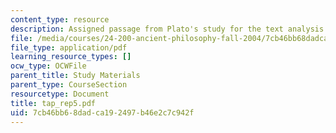 ```yaml
---
content_type: resource
description: Assigned passage from Plato's study for the text analysis presentation.
file: /media/courses/24-200-ancient-philosophy-fall-2004/7cb46bb68dadca192497b46e2c7c942f_tap_rep5.pdf
file_type: application/pdf
learning_resource_types: []
ocw_type: OCWFile
parent_title: Study Materials
parent_type: CourseSection
resourcetype: Document
title: tap_rep5.pdf
uid: 7cb46bb6-8dad-ca19-2497-b46e2c7c942f
---
```

